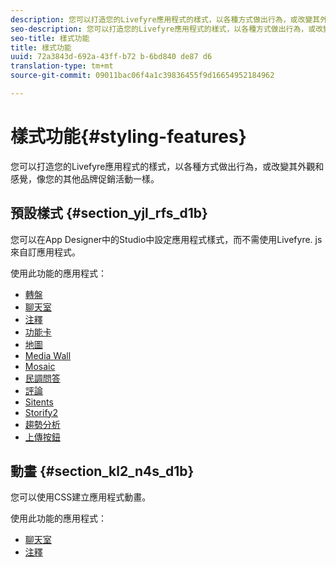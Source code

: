 ```yaml
---
description: 您可以打造您的Livefyre應用程式的樣式，以各種方式做出行為，或改變其外觀和感覺，像您的其他品牌促銷活動一樣。
seo-description: 您可以打造您的Livefyre應用程式的樣式，以各種方式做出行為，或改變其外觀和感覺，像您的其他品牌促銷活動一樣。
seo-title: 樣式功能
title: 樣式功能
uuid: 72a3843d-692a-43ff-b72 b-6bd840 de87 d6
translation-type: tm+mt
source-git-commit: 09011bac06f4a1c39836455f9d16654952184962

---
```



# 樣式功能{#styling-features}

您可以打造您的Livefyre應用程式的樣式，以各種方式做出行為，或改變其外觀和感覺，像您的其他品牌促銷活動一樣。

## 預設樣式 {#section_yjl_rfs_d1b}

您可以在App Designer中的Studio中設定應用程式樣式，而不需使用Livefyre. js來自訂應用程式。

使用此功能的應用程式：

* [轉盤](/help/using/c-about-apps/c-carousel-app/c-carousel-app.md#c_carousel_app)
* [聊天室](/help/using/c-about-apps/c-chat-app/c-chat-app.md#c_chat_app)
* [注釋](/help/using/c-about-apps/c-comments/c-comments.md)
* [功能卡](/help/using/c-about-apps/c-feature-card-app/c-feature-card-app.md#c_feature_card_app)
* [地圖](/help/using/c-about-apps/c-map-app/c-map-app.md#c_map_app)
* [Media Wall](/help/using/c-about-apps/c-media-wall-app/c-media-wall-app.md#c_media_wall_app)
* [Mosaic](/help/using/c-about-apps/c-mosaic-app/c-mosaic-app.md#c_mosaic_app)
* [民調問答](/help/using/c-about-apps/c-polls-app/c-polls-app.md#c_polls_app)
* [評論](/help/using/c-about-apps/c-reviews-app/c-reviews-app.md#c_reviews_app)
* [Sitents](/help/using/c-about-apps/c-sidenotes-app/c-sidenotes-app.md#c_sidenotes_app)
* [Storify2](/help/using/c-about-apps/c-storify2/c-storify2.md#c_storify2)
* [趨勢分析](/help/using/c-about-apps/c-trending-app/c-trending-app.md#c_trending_app)
* [上傳按鈕](/help/using/c-about-apps/c-upload-button-app/c-upload-button-app.md#c_upload_button_app)

## 動畫 {#section_kl2_n4s_d1b}

您可以使用CSS建立應用程式動畫。

使用此功能的應用程式：

* [聊天室](/help/using/c-about-apps/c-chat-app/c-chat-app.md#c_chat_app)
* [注釋](/help/using/c-about-apps/c-comments/c-comments.md)

